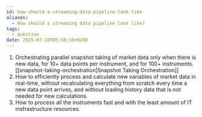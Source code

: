 ```yaml
---
id: how-should-a-streaming-data-pipeline-look-like
aliases:
  - How should a streaming data pipeline look like?
tags:
  - question
date: 2025-07-10T05:58:33+0200
---
```


1. Orchestrating parallel snapshot taking of market data only when there is new data, for 10+ data points per instrument, and for 100+ instruments. [[snapshot-taking-orchestration|Snapshot Taking Orchestration]]
1. How to efficiently process and calculate new variables of market data in real-time, without recalculating everything from scratch every time a new data point arrives, and without loading history data that is not needed for new calculations.
2. How to process all the instruments fast and with the least amount of IT insfrastructure resources.
